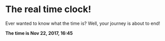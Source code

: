 # The real time clock!

Ever wanted to know what the time is? Well, your journey is about to end!

**The time is Nov 22, 2017, 16:45**